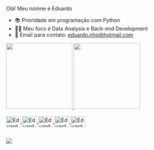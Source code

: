 Olá! Meu nomne é Eduardo
  
  - 📚 Prioridade em programação com Python 
  - 👨‍💻 Meu foco é Data Analysis e Back-end Development
  - 📩 Email para contato: eduardo.nho@hotmail.com
   
<div>
  <a href="https://github.com/Edge912"/>
  <img loading="lazy" height="180em" src="https://github-readme-stats.vercel.app/api?username=Edge912&show_icons=true&theme=radical&include_all_commits=true&count_private=true"/>
  <img loading="lazy" height="180em" src="https://github-readme-stats.vercel.app/api/top-langs/?username=Edge912&layout=compact&langs_count=7&theme=radical"/>
</div>

<div style="display: inline_block"><br>
  <img align="center" alt="Eduardo-VSCode" height="30" width="40" src="https://cdn.jsdelivr.net/gh/devicons/devicon@latest/icons/vscode/vscode-original.svg"/>
  <img align="center" alt="Eduardo-Postgre" height="30" width="40" src="https://cdn.jsdelivr.net/gh/devicons/devicon@latest/icons/postgresql/postgresql-original.svg" />
  <img align="center" alt="Eduardo-Python" height="30" width="40" src="https://cdn.jsdelivr.net/gh/devicons/devicon@latest/icons/python/python-original.svg" />
  <img align="center" alt="Eduardo-HTML" height="30" width="40" src="https://cdn.jsdelivr.net/gh/devicons/devicon@latest/icons/html5/html5-original.svg" />
  <img align="center" alt="Eduardo-CSS" height="30" width="40" src="https://cdn.jsdelivr.net/gh/devicons/devicon@latest/icons/css3/css3-original.svg" />     
</div>

 ##
 
<div> 
  <a href="www.linkedin.com/in/eduardo-cozer-gnoatto" target="_blank"><img src="https://img.shields.io/badge/-LinkedIn-%230077B5?style=for-the-badge&logo=linkedin&logoColor=white" target="_blank"></a> 
</div>

<div>
  <a href="https://github.com/Edge912/Edge912/blob/output/github-contribution-grid-snake.svg"> </a>
</div>
